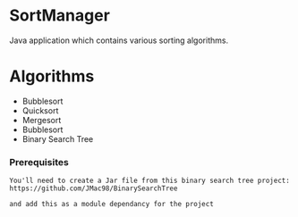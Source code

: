 # SortManager

Java application which contains various sorting algorithms.

# Algorithms

* Bubblesort
* Quicksort
* Mergesort
* Bubblesort
* Binary Search Tree 

### Prerequisites

```
You'll need to create a Jar file from this binary search tree project: https://github.com/JMac98/BinarySearchTree

and add this as a module dependancy for the project 

```
